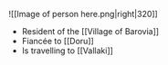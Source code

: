![[Image of person here.png|right|320]]
- Resident of the [[Village of Barovia]]
- Fiancée to [[Doru]]
- Is travelling to [[Vallaki]] 
